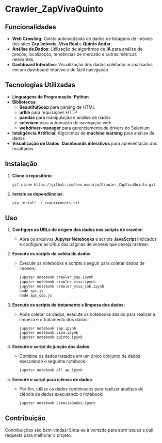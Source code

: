 # Crawler_ZapVivaQuinto
 
## **Funcionalidades**
- **Web Crawling**: Coleta automatizada de dados de listagens de imóveis dos sites **Zap Imóveis**, **Viva Real** e **Quinto Andar**.
- **Análise de Dados**: Utilização de algoritmos de **IA** para análise de preços, localização, tendências de mercado e outras métricas relevantes.
- **Dashboard Interativo**: Visualização dos dados coletados e analisados em um dashboard intuitivo e de fácil navegação. 

## **Tecnologias Utilizadas**
- **Linguagens de Programação**: **Python**
- **Bibliotecas**:  
  - **BeautifulSoup** para parsing de HTML
  - **urllib** para requisições HTTP
  - **pandas** para manipulação e análise de dados
  - **selenium** para automação de navegação web
  - **webdriver-manager** para gerenciamento de drivers do Selenium
- **Inteligência Artificial**: Algoritmos de **machine learning** para análise de dados
- **Visualização de Dados**: **Dashboards interativos** para apresentação dos resultados

## Instalação

1. **Clone o repositório**:
   ```bash
   git clone https://github.com/seu-usuario/Crawler_ZapVivaQuinto.git

2. **Instale as dependências**:
   ```bash
   pip install -r requirements.txt

## **Uso**

1. **Configure as URLs de origem dos dados nos scripts de crawler**:
   - Abra os arquivos **Jupyter Notebooks** e scripts **JavaScript** indicados e configure as URLs das páginas de imóveis que deseja rastrear.

2. **Execute os scripts de coleta de dados**:
   - Execute os notebooks e scripts a seguir para coletar dados de imóveis:
     ```bash
     jupyter notebook crawler_zap.ipynb
     jupyter notebook crawler_viva.ipynb
     jupyter notebook crawler_viva_cob.ipynb
     node aps.js
     node aps_cob.js
     ```

3. **Execute os scripts de tratamento e limpeza dos dados**:
   - Após coletar os dados, execute os notebooks abaixo para realizar a limpeza e o tratamento dos dados:
     ```bash
     jupyter notebook zap.ipynb
     jupyter notebook viva.ipynb
     jupyter notebook quinto.ipynb
     ```

4. **Execute o script de junção dos dados**:
   - Combine os dados tratados em um único conjunto de dados executando o seguinte notebook:
     ```bash
     jupyter notebook all_ap.ipynb
     ```

5. **Execute o script para ciência de dados**:
   - Por fim, utilize os dados combinados para realizar análises de ciência de dados executando o notebook:
     ```bash
     jupyter notebook CienciaDados.ipynb
     ``` 

## **Contribuição**
Contribuições são bem-vindas! Sinta-se à vontade para abrir issues e pull requests para melhorar o projeto.
